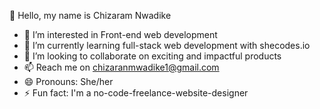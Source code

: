   👋 Hello, my name is Chizaram Nwadike
- 🔭 I’m interested in Front-end web development
- 🌱 I’m currently learning full-stack web development with shecodes.io
- 👯 I’m looking to collaborate on exciting and impactful products
- 📫 Reach me on chizaranmwadike1@gmail.com
- 😄 Pronouns: She/her
- ⚡ Fun fact: I'm a no-code-freelance-website-designer
